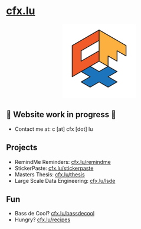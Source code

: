 <!-- abc -->

<!-- ![logo](cfx_desktop_wp.png) -->

# [cfx.lu](https://cfx.lu)

<p align="center">
  <img src="cfx.png" width="200" />
</p>

## 🚧 Website work in progress 🚧


 
- Contact me at: c [at] cfx [dot] lu

## Projects

- RemindMe Reminders: [cfx.lu/remindme](https://cfx.lu/remindme)
- StickerPaste: [cfx.lu/stickerpaste](https://cfx.lu/stickerpaste)
- Masters Thesis: [cfx.lu/thesis](https://cfx.lu/thesis)
- Large Scale Data Engineering: [cfx.lu/lsde](https://cfx.lu/lsde)

## Fun

- Bass de Cool? [cfx.lu/bassdecool](https://cfx.lu/bassdecool)
- Hungry? [cfx.lu/recipes](https://cfx.lu/recipes)

